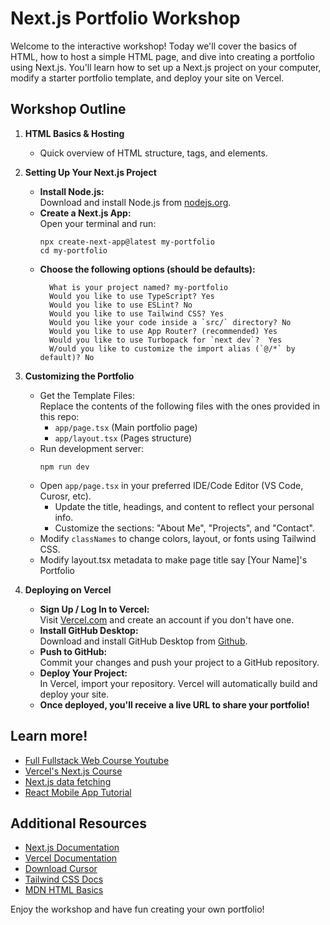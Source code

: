 # Next.js Portfolio Workshop

Welcome to the interactive workshop! Today we'll cover the basics of HTML, how to host a simple HTML page, and dive into creating a portfolio using Next.js. You'll learn how to set up a Next.js project on your computer, modify a starter portfolio template, and deploy your site on Vercel.

## Workshop Outline

1. **HTML Basics & Hosting**  
   - Quick overview of HTML structure, tags, and elements.

2. **Setting Up Your Next.js Project**
   - **Install Node.js:**  
     Download and install Node.js from [nodejs.org](https://nodejs.org/).
   - **Create a Next.js App:**  
     Open your terminal and run:  
     ```
     npx create-next-app@latest my-portfolio
     cd my-portfolio
     ```
   - **Choose the following options (should be defaults):**
        ```
          What is your project named? my-portfolio
          Would you like to use TypeScript? Yes
          Would you like to use ESLint? No
          Would you like to use Tailwind CSS? Yes
          Would you like your code inside a `src/` directory? No
          Would you like to use App Router? (recommended) Yes
          Would you like to use Turbopack for `next dev`?  Yes
          W/ould you like to customize the import alias (`@/*` by default)? No
        ```

3. **Customizing the Portfolio**
    - Get the Template Files:  
     Replace the contents of the following files with the ones provided in this repo:
        - `app/page.tsx` (Main portfolio page)
        - `app/layout.tsx` (Pages structure)
   - Run development server:
        ```
        npm run dev
        ```
   - Open `app/page.tsx` in your preferred IDE/Code Editor (VS Code, Curosr, etc).
     - Update the title, headings, and content to reflect your personal info.
     - Customize the sections: "About Me", "Projects", and "Contact".
   - Modify `classNames` to change colors, layout, or fonts using Tailwind CSS.
   - Modify layout.tsx metadata to make page title say [Your Name]'s Portfolio

5. **Deploying on Vercel**
   - **Sign Up / Log In to Vercel:**  
     Visit [Vercel.com](https://vercel.com/) and create an account if you don't have one.
    - **Install GitHub Desktop:**  
     Download and install GitHub Desktop from [Github](https://desktop.github.com/download/).
   - **Push to GitHub:**  
     Commit your changes and push your project to a GitHub repository.
   - **Deploy Your Project:**  
     In Vercel, import your repository. Vercel will automatically build and deploy your site.
   - **Once deployed, you'll receive a live URL to share your portfolio!**


## Learn more!
- [Full Fullstack Web Course Youtube](https://www.youtube.com/watch?v=ZxKM3DCV2kE&ab_channel=Mehul-Codedamn)
- [Vercel's Next.js Course](https://nextjs.org/learn)
- [Next.js data fetching](https://nextjs.org/docs/app/building-your-application/data-fetching/fetching)
- [React Mobile App Tutorial](https://www.youtube.com/watch?v=f8Z9JyB2EIE&ab_channel=JavaScriptMastery)


## Additional Resources
- [Next.js Documentation](https://nextjs.org/docs)
- [Vercel Documentation](https://vercel.com/docs)
- [Download Cursor](https://cursor.com)
- [Tailwind CSS Docs](https://v2.tailwindcss.com/docs)
- [MDN HTML Basics](https://developer.mozilla.org/en-US/docs/Learn/HTML)



Enjoy the workshop and have fun creating your own portfolio!
